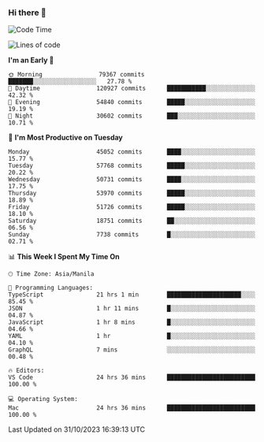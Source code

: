 ### Hi there 👋

<!--START_SECTION:waka-->
![Code Time](http://img.shields.io/badge/Code%20Time-4%2C475%20hrs%2030%20mins-blue)

![Lines of code](https://img.shields.io/badge/From%20Hello%20World%20I%27ve%20Written-109.1%20million%20lines%20of%20code-blue)

**I'm an Early 🐤** 

```text
🌞 Morning                79367 commits       ███████░░░░░░░░░░░░░░░░░░   27.78 % 
🌆 Daytime                120927 commits      ███████████░░░░░░░░░░░░░░   42.32 % 
🌃 Evening                54840 commits       █████░░░░░░░░░░░░░░░░░░░░   19.19 % 
🌙 Night                  30602 commits       ███░░░░░░░░░░░░░░░░░░░░░░   10.71 % 
```
📅 **I'm Most Productive on Tuesday** 

```text
Monday                   45052 commits       ████░░░░░░░░░░░░░░░░░░░░░   15.77 % 
Tuesday                  57768 commits       █████░░░░░░░░░░░░░░░░░░░░   20.22 % 
Wednesday                50731 commits       ████░░░░░░░░░░░░░░░░░░░░░   17.75 % 
Thursday                 53970 commits       █████░░░░░░░░░░░░░░░░░░░░   18.89 % 
Friday                   51726 commits       █████░░░░░░░░░░░░░░░░░░░░   18.10 % 
Saturday                 18751 commits       ██░░░░░░░░░░░░░░░░░░░░░░░   06.56 % 
Sunday                   7738 commits        █░░░░░░░░░░░░░░░░░░░░░░░░   02.71 % 
```


📊 **This Week I Spent My Time On** 

```text
🕑︎ Time Zone: Asia/Manila

💬 Programming Languages: 
TypeScript               21 hrs 1 min        █████████████████████░░░░   85.45 % 
JSON                     1 hr 11 mins        █░░░░░░░░░░░░░░░░░░░░░░░░   04.87 % 
JavaScript               1 hr 8 mins         █░░░░░░░░░░░░░░░░░░░░░░░░   04.66 % 
YAML                     1 hr                █░░░░░░░░░░░░░░░░░░░░░░░░   04.10 % 
GraphQL                  7 mins              ░░░░░░░░░░░░░░░░░░░░░░░░░   00.48 % 

🔥 Editors: 
VS Code                  24 hrs 36 mins      █████████████████████████   100.00 % 

💻 Operating System: 
Mac                      24 hrs 36 mins      █████████████████████████   100.00 % 
```


 Last Updated on 31/10/2023 16:39:13 UTC
<!--END_SECTION:waka-->


<!--
**rad182/rad182** is a ✨ _special_ ✨ repository because its `README.md` (this file) appears on your GitHub profile.

Here are some ideas to get you started:

- 🔭 I’m currently working on ...
- 🌱 I’m currently learning ...
- 👯 I’m looking to collaborate on ...
- 🤔 I’m looking for help with ...
- 💬 Ask me about ...
- 📫 How to reach me: ...
- 😄 Pronouns: ...
- ⚡ Fun fact: ...
-->
